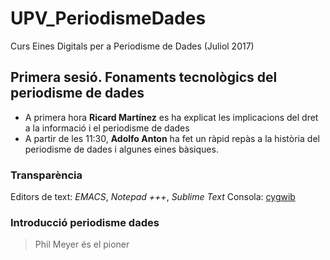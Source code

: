 # UPV_PeriodismeDades
Curs Eines Digitals per a Periodisme de Dades (Juliol 2017)
## Primera sesió. Fonaments tecnològics del periodisme de dades
  - A primera hora **Ricard Martínez** es ha explicat les implicacions del dret a la informació i el periodisme de dades
  - A partir de les 11:30, **Adolfo Anton** ha fet un ràpid repàs a la història del periodisme de dades i algunes eines bàsiques.
   ### Transparència 
   Editors de text: *EMACS*, *Notepad +++*, *Sublime Text*
   Consola: [cygwib](https://www.cygwin.com/cygwin "pàgina web")
   ### Introducció periodisme dades
   >Phil Meyer és el pioner
